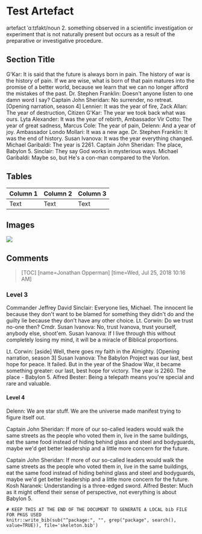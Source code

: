 # Test Artefact
artefact ˈɑːtɪfakt/noun 2. something observed in a scientific investigation or experiment that is not naturally present but occurs as a result of the preparative or investigative procedure.

## Section Title

G'Kar: It is said that the future is always born in pain. The history of war is the history of pain. If we are wise, what is born of that pain matures into the promise of a better world, because we learn that we can no longer afford the mistakes of the past. Dr. Stephen Franklin: Doesn't anyone listen to one damn word I say? Captain John Sheridan: No surrender, no retreat. [Opening narration, season 4] Lennier: It was the year of fire, Zack Allan: The year of destruction, Citizen G'Kar: The year we took back what was ours. Lyta Alexander: It was the year of rebirth, Ambassador Vir Cotto: The year of great sadness, Marcus Cole: The year of pain, Delenn: And a year of joy. Ambassador Londo Mollari: It was a new age. Dr. Stephen Franklin: It was the end of history. Susan Ivanova: It was the year everything changed. Michael Garibaldi: The year is 2261. Captain John Sheridan: The place, Babylon 5. Sinclair: They say God works in mysterious ways. Michael Garibaldi: Maybe so, but He's a con-man compared to the Vorlon.

## Tables

| Column 1 | Column 2 | Column 3 |
| -------- | -------- | -------- |
| Text     | Text     | Text     |

## Images

![](https://www.gsa.gov/cdnstatic/getMediaDatamediaId168142.jpg)

## Comments
> [TOC]
> [name=Jonathan Opperman]
> [time=Wed, Jul 25, 2018 10:16 AM]

### Level 3

Commander Jeffrey David Sinclair: Everyone lies, Michael. The innocent lie because they don't want to be blamed for something they didn't do and the guilty lie because they don't have any other choice. Lt. Corwin: Do we trust no-one then? Cmdr. Susan Ivanova: No, trust Ivanova, trust yourself, anybody else, shoot'em. Susan Ivanova: If I live through this without completely losing my mind, it will be a miracle of Biblical proportions. 

Lt. Corwin: [aside] Well, there goes my faith in the Almighty. [Opening narration, season 3] Susan Ivanova: The Babylon Project was our last, best hope for peace. It failed. But in the year of the Shadow War, it became something greater: our last, best hope for victory. The year is 2260. The place - Babylon 5. Alfred Bester: Being a telepath means you're special and rare and valuable.


#### Level 4

Delenn: We are star stuff. We are the universe made manifest trying to figure itself out. 

Captain John Sheridan: If more of our so-called leaders would walk the same streets as the people who voted them in, live in the same buildings, eat the same food instead of hiding behind glass and steel and bodyguards, maybe we'd get better leadership and a little more concern for the future. 

Captain John Sheridan: If more of our so-called leaders would walk the same streets as the people who voted them in, live in the same buildings, eat the same food instead of hiding behind glass and steel and bodyguards, maybe we'd get better leadership and a little more concern for the future. Kosh Naranek: Understanding is a three-edged sword. Alfred Bester: Much as it might offend their sense of perspective, not everything is about Babylon 5.


```{r bib, include=FALSE}
# KEEP THIS AT THE END OF THE DOCUMENT TO GENERATE A LOCAL bib FILE FOR PKGS USED
knitr::write_bib(sub("^package:", "", grep("package", search(), value=TRUE)), file='skeleton.bib')
```
